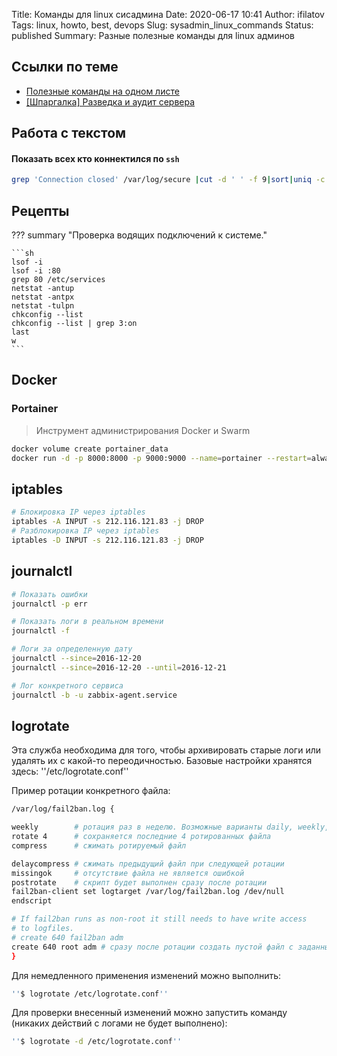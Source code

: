 Title: Команды для linux сисадмина
Date: 2020-06-17 10:41
Author: ifilatov
Tags: linux, howto, best, devops
Slug: sysadmin_linux_commands
Status: published
Summary: Разные полезные команды для linux админов

## Ссылки по теме

- [Полезные команды на одном листе](https://www.f-notes.info/linux:linux_command)
- [[Шпаргалка] Разведка и аудит сервера](https://codeby.net/threads/shpargalka-razvedka-i-audit-servera.63524/)

## Работа с текстом

#### Показать всех кто коннектился по `ssh`

```bash
grep 'Connection closed' /var/log/secure |cut -d ' ' -f 9|sort|uniq -c|sort -n
```

## Рецепты

??? summary "Проверка водящих подключений к системе."

    ```sh
    lsof -i
    lsof -i :80
    grep 80 /etc/services
    netstat -antup
    netstat -antpx
    netstat -tulpn
    chkconfig --list
    chkconfig --list | grep 3:on
    last
    w
    ```
## Docker

### Portainer

> Инструмент администрирования Docker и Swarm

```bash
docker volume create portainer_data
docker run -d -p 8000:8000 -p 9000:9000 --name=portainer --restart=always -v /var/run/docker.sock:/var/run/docker.sock -v portainer_data:/data portainer/portainer
```

## iptables

```bash
# Блокировка IP через iptables
iptables -A INPUT -s 212.116.121.83 -j DROP
# Разблокировка IP через iptables 
iptables -D INPUT -s 212.116.121.83 -j DROP
```

## journalctl

```bash
# Показать ошибки
journalctl -p err

# Показать логи в реальном времени
journalctl -f

# Логи за определенную дату
journalctl --since=2016-12-20
journalctl --since=2016-12-20 --until=2016-12-21

# Лог конкретного сервиса
journalctl -b -u zabbix-agent.service

```

## logrotate

Эта служба необходима для того, чтобы архивировать старые логи или удалять их с какой-то переодичностью.
Базовые настройки хранятся здесь: ''/etc/logrotate.conf''

Пример ротации конкретного файла:

```bash
/var/log/fail2ban.log {

weekly        # ротация раз в неделю. Возможные варианты daily, weekly, monthly, size (например size=1M)
rotate 4      # сохраняется последние 4 ротированных файла
compress      # сжимать ротируемый файл

delaycompress # сжимать предыдущий файл при следующей ротации
missingok     # отсутствие файла не является ошибкой
postrotate    # скрипт будет выполнен сразу после ротации
fail2ban-client set logtarget /var/log/fail2ban.log /dev/null
endscript

# If fail2ban runs as non-root it still needs to have write access
# to logfiles.
# create 640 fail2ban adm
create 640 root adm # сразу после ротации создать пустой файл с заданными правами и пользователем
}
```

Для немедленного применения изменений можно выполнить:

```bash
''$ logrotate /etc/logrotate.conf''
```

Для проверки внесенный изменений можно запустить команду (никаких действий с логами не будет выполнено):

```bash
''$ logrotate -d /etc/logrotate.conf''

```